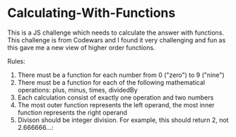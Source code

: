 # Calculating-With-Functions

This is a JS challenge which needs to calculate the answer with functions. This challenge is from Codewars and I found it very challenging and fun as this gave me a new view of higher order functions.

Rules:

1. There must be a function for each number from 0 ("zero") to 9 ("nine")
2. There must be a function for each of the following mathematical operations: plus, minus, times, dividedBy 
3. Each calculation consist of exactly one operation and two numbers
4. The most outer function represents the left operand, the most inner function represents the right operand
5. Divison should be integer division. For example, this should return 2, not 2.666666...:
